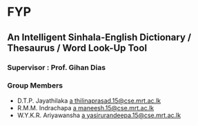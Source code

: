 # FYP

## An Intelligent Sinhala-English Dictionary / Thesaurus / Word Look-Up Tool

### Supervisor : Prof. Gihan Dias

### Group Members
  - D.T.P. Jayathilaka [a thilinaprasad.15@cse.mrt.ac.lk](mail:thilinaprasad.15@cse.mrt.ac.lk)
  - R.M.M. Indrachapa [a maneesh.15@cse.mrt.ac.lk](mail:maneesh.15@cse.mrt.ac.lk)
  - W.Y.K.R. Ariyawansha [a yasirurandeepa.15@cse.mrt.ac.lk](mail:yasirurandeepa.15@cse.mrt.ac.lk)
